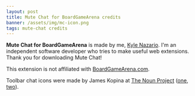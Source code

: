 ```yaml
---
layout: post
title: Mute Chat for BoardGameArena credits
banner: /assets/img/mc-icon.png
tags: mute-chat credits
---
```


**Mute Chat for BoardGameArena** is made by me, [Kyle Nazario](https://www.kylenazario.com). I'm an independent software developer who tries to make useful web extensions. Thank you for downloading Mute Chat!

This extension is not affiliated with [BoardGameArena.com](https://boardgamearena.com).

Toolbar chat icons were made by James Kopina at [The Noun Project](https://thenounproject.com) ([one](https://thenounproject.com/icon/chat-icon-3362937/), [two](https://thenounproject.com/icon/chat-icon-3362930/)).